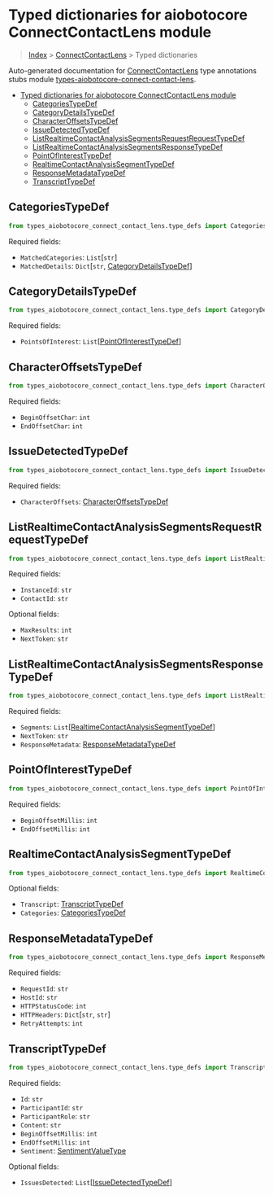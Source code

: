 <a id="typed-dictionaries-for-aiobotocore-connectcontactlens-module"></a>

# Typed dictionaries for aiobotocore ConnectContactLens module

> [Index](..) > [ConnectContactLens](.) > Typed dictionaries

Auto-generated documentation for
[ConnectContactLens](https://boto3.amazonaws.com/v1/documentation/api/latest/reference/services/connect-contact-lens.html#ConnectContactLens)
type annotations stubs module
[types-aiobotocore-connect-contact-lens](https://pypi.org/project/types-aiobotocore-connect-contact-lens/).

- [Typed dictionaries for aiobotocore ConnectContactLens module](#typed-dictionaries-for-aiobotocore-connectcontactlens-module)
  - [CategoriesTypeDef](#categoriestypedef)
  - [CategoryDetailsTypeDef](#categorydetailstypedef)
  - [CharacterOffsetsTypeDef](#characteroffsetstypedef)
  - [IssueDetectedTypeDef](#issuedetectedtypedef)
  - [ListRealtimeContactAnalysisSegmentsRequestRequestTypeDef](#listrealtimecontactanalysissegmentsrequestrequesttypedef)
  - [ListRealtimeContactAnalysisSegmentsResponseTypeDef](#listrealtimecontactanalysissegmentsresponsetypedef)
  - [PointOfInterestTypeDef](#pointofinteresttypedef)
  - [RealtimeContactAnalysisSegmentTypeDef](#realtimecontactanalysissegmenttypedef)
  - [ResponseMetadataTypeDef](#responsemetadatatypedef)
  - [TranscriptTypeDef](#transcripttypedef)

<a id="categoriestypedef"></a>

## CategoriesTypeDef

```python
from types_aiobotocore_connect_contact_lens.type_defs import CategoriesTypeDef
```

Required fields:

- `MatchedCategories`: `List`\[`str`\]
- `MatchedDetails`: `Dict`\[`str`,
  [CategoryDetailsTypeDef](./type_defs.md#categorydetailstypedef)\]

<a id="categorydetailstypedef"></a>

## CategoryDetailsTypeDef

```python
from types_aiobotocore_connect_contact_lens.type_defs import CategoryDetailsTypeDef
```

Required fields:

- `PointsOfInterest`:
  `List`\[[PointOfInterestTypeDef](./type_defs.md#pointofinteresttypedef)\]

<a id="characteroffsetstypedef"></a>

## CharacterOffsetsTypeDef

```python
from types_aiobotocore_connect_contact_lens.type_defs import CharacterOffsetsTypeDef
```

Required fields:

- `BeginOffsetChar`: `int`
- `EndOffsetChar`: `int`

<a id="issuedetectedtypedef"></a>

## IssueDetectedTypeDef

```python
from types_aiobotocore_connect_contact_lens.type_defs import IssueDetectedTypeDef
```

Required fields:

- `CharacterOffsets`:
  [CharacterOffsetsTypeDef](./type_defs.md#characteroffsetstypedef)

<a id="listrealtimecontactanalysissegmentsrequestrequesttypedef"></a>

## ListRealtimeContactAnalysisSegmentsRequestRequestTypeDef

```python
from types_aiobotocore_connect_contact_lens.type_defs import ListRealtimeContactAnalysisSegmentsRequestRequestTypeDef
```

Required fields:

- `InstanceId`: `str`
- `ContactId`: `str`

Optional fields:

- `MaxResults`: `int`
- `NextToken`: `str`

<a id="listrealtimecontactanalysissegmentsresponsetypedef"></a>

## ListRealtimeContactAnalysisSegmentsResponseTypeDef

```python
from types_aiobotocore_connect_contact_lens.type_defs import ListRealtimeContactAnalysisSegmentsResponseTypeDef
```

Required fields:

- `Segments`:
  `List`\[[RealtimeContactAnalysisSegmentTypeDef](./type_defs.md#realtimecontactanalysissegmenttypedef)\]
- `NextToken`: `str`
- `ResponseMetadata`:
  [ResponseMetadataTypeDef](./type_defs.md#responsemetadatatypedef)

<a id="pointofinteresttypedef"></a>

## PointOfInterestTypeDef

```python
from types_aiobotocore_connect_contact_lens.type_defs import PointOfInterestTypeDef
```

Required fields:

- `BeginOffsetMillis`: `int`
- `EndOffsetMillis`: `int`

<a id="realtimecontactanalysissegmenttypedef"></a>

## RealtimeContactAnalysisSegmentTypeDef

```python
from types_aiobotocore_connect_contact_lens.type_defs import RealtimeContactAnalysisSegmentTypeDef
```

Optional fields:

- `Transcript`: [TranscriptTypeDef](./type_defs.md#transcripttypedef)
- `Categories`: [CategoriesTypeDef](./type_defs.md#categoriestypedef)

<a id="responsemetadatatypedef"></a>

## ResponseMetadataTypeDef

```python
from types_aiobotocore_connect_contact_lens.type_defs import ResponseMetadataTypeDef
```

Required fields:

- `RequestId`: `str`
- `HostId`: `str`
- `HTTPStatusCode`: `int`
- `HTTPHeaders`: `Dict`\[`str`, `str`\]
- `RetryAttempts`: `int`

<a id="transcripttypedef"></a>

## TranscriptTypeDef

```python
from types_aiobotocore_connect_contact_lens.type_defs import TranscriptTypeDef
```

Required fields:

- `Id`: `str`
- `ParticipantId`: `str`
- `ParticipantRole`: `str`
- `Content`: `str`
- `BeginOffsetMillis`: `int`
- `EndOffsetMillis`: `int`
- `Sentiment`: [SentimentValueType](./literals.md#sentimentvaluetype)

Optional fields:

- `IssuesDetected`:
  `List`\[[IssueDetectedTypeDef](./type_defs.md#issuedetectedtypedef)\]
